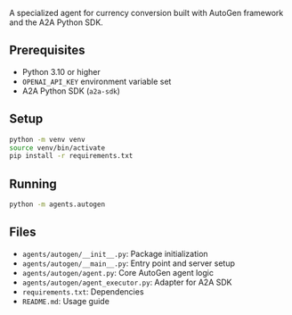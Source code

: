 A specialized agent for currency conversion built with AutoGen framework and the A2A Python SDK.

## Prerequisites

- Python 3.10 or higher
- `OPENAI_API_KEY` environment variable set
- A2A Python SDK (`a2a-sdk`)

## Setup

```bash
python -m venv venv
source venv/bin/activate
pip install -r requirements.txt
```

## Running

```bash
python -m agents.autogen
```

## Files

- `agents/autogen/__init__.py`: Package initialization
- `agents/autogen/__main__.py`: Entry point and server setup
- `agents/autogen/agent.py`: Core AutoGen agent logic
- `agents/autogen/agent_executor.py`: Adapter for A2A SDK
- `requirements.txt`: Dependencies
- `README.md`: Usage guide
